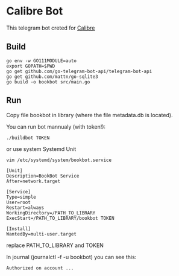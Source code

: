 # Calibre Bot

This telegram bot creted for [Calibre](https://calibre-ebook.com)

## Build

```
go env -w GO111MODULE=auto
export GOPATH=$PWD
go get github.com/go-telegram-bot-api/telegram-bot-api
go get github.com/mattn/go-sqlite3
go build -o bookbot src/main.go
```


## Run

Copy file bookbot in library (where the file metadata.db is located).

You can run bot mannualy (with token!):
```
./buildbot TOKEN
```

or use system Systemd Unit

```
vim /etc/systemd/system/bookbot.service
```

```
[Unit]
Description=BookBot Service
After=network.target

[Service]
Type=simple
User=root
Restart=always
WorkingDirectory=/PATH_TO_LIBRARY
ExecStart=/PATH_TO_LIBRARY/bookbot TOKEN

[Install]
WantedBy=multi-user.target
```
replace PATH_TO_LIBRARY and TOKEN

In journal (journalctl -f -u bookbot) you can see this:
```
Authorized on account ...
```
